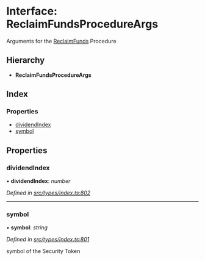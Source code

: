 # Interface: ReclaimFundsProcedureArgs

Arguments for the [ReclaimFunds](../enums/_types_index_.proceduretype.md#reclaimfunds) Procedure

## Hierarchy

- **ReclaimFundsProcedureArgs**

## Index

### Properties

- [dividendIndex](_types_index_.reclaimfundsprocedureargs.md#dividendindex)
- [symbol](_types_index_.reclaimfundsprocedureargs.md#symbol)

## Properties

### dividendIndex

• **dividendIndex**: _number_

_Defined in [src/types/index.ts:802](https://github.com/PolymathNetwork/polymath-sdk/blob/d80c6e9/src/types/index.ts#L802)_

---

### symbol

• **symbol**: _string_

_Defined in [src/types/index.ts:801](https://github.com/PolymathNetwork/polymath-sdk/blob/d80c6e9/src/types/index.ts#L801)_

symbol of the Security Token
